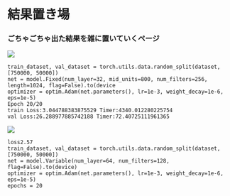 # 結果置き場
### ごちゃごちゃ出た結果を雑に置いていくページ


![](https://i.imgur.com/OEJh39V.png)
```
train_dataset, val_dataset = torch.utils.data.random_split(dataset, [750000, 50000])
net = model.Fixed(num_layer=32, mid_units=800, num_filters=256, length=1024, flag=False).to(device
optimizer = optim.Adam(net.parameters(), lr=1e-3, weight_decay=1e-6, eps=1e-5)
Epoch 20/20
train Loss:3.044788383875529 Timer:4340.012280225754
val Loss:26.288977885742188 Timer:72.40725111961365
```

![](https://i.imgur.com/yDXNXMM.png)
```
loss2.57
train_dataset, val_dataset = torch.utils.data.random_split(dataset, [750000, 50000])
net = model.Variable(num_layer=64, num_filters=128, flag=False).to(device)
optimizer = optim.Adam(net.parameters(), lr=1e-3, weight_decay=1e-6, eps=1e-5)
epochs = 20
```


